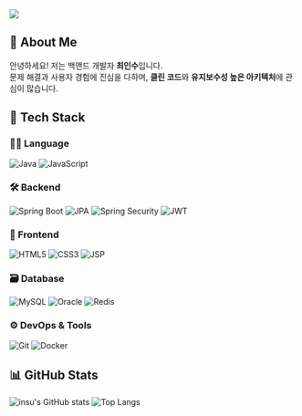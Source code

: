 <!-- 프로필 상단 이미지 -->
<img src="https://capsule-render.vercel.app/api?type=waving&color=0:6E85B7,100:8E8FFA&height=200&section=header&text=Hello,%20I'm%20insu!&fontSize=40&fontColor=ffffff&animation=fadeIn" />

## 👋 About Me
안녕하세요! 저는 백앤드 개발자 **최인수**입니다.  
문제 해결과 사용자 경험에 진심을 다하며, **클린 코드**와 **유지보수성 높은 아키텍처**에 관심이 많습니다.  

## 🔧 Tech Stack

### 👩‍💻 Language
![Java](https://img.shields.io/badge/Java-007396?style=flat&logo=openjdk&logoColor=white)
![JavaScript](https://img.shields.io/badge/JavaScript-F7DF1E?style=flat&logo=javascript&logoColor=black)

### 🛠️ Backend
![Spring Boot](https://img.shields.io/badge/SpringBoot-6DB33F?style=flat&logo=springboot&logoColor=white)
![JPA](https://img.shields.io/badge/JPA-59666C?style=flat&logo=hibernate&logoColor=white)
![Spring Security](https://img.shields.io/badge/Spring%20Security-6DB33F?style=flat&logo=springsecurity&logoColor=white)
![JWT](https://img.shields.io/badge/JWT-000000?style=flat&logo=jsonwebtokens&logoColor=white)

### 🎨 Frontend
![HTML5](https://img.shields.io/badge/HTML5-E34F26?style=flat&logo=html5&logoColor=white)
![CSS3](https://img.shields.io/badge/CSS3-1572B6?style=flat&logo=css3&logoColor=white)
![JSP](https://img.shields.io/badge/JSP-007396?style=flat)

### 🗃️ Database
![MySQL](https://img.shields.io/badge/MySQL-4479A1?style=flat&logo=mysql&logoColor=white)
![Oracle](https://img.shields.io/badge/Oracle-F80000?style=flat&logo=oracle&logoColor=white)
![Redis](https://img.shields.io/badge/Redis-DC382D?style=flat&logo=redis&logoColor=white)

### ⚙️ DevOps & Tools
![Git](https://img.shields.io/badge/Git-F05032?style=flat&logo=git&logoColor=white)
![Docker](https://img.shields.io/badge/Docker-2496ED?style=flat&logo=docker&logoColor=white)

## 📊 GitHub Stats
![insu's GitHub stats](https://github-readme-stats.vercel.app/api?username=CHOIIS829&show_icons=true&theme=vue-dark)
![Top Langs](https://github-readme-stats.vercel.app/api/top-langs/?username=CHOIIS829&layout=compact&theme=vue-dark)
